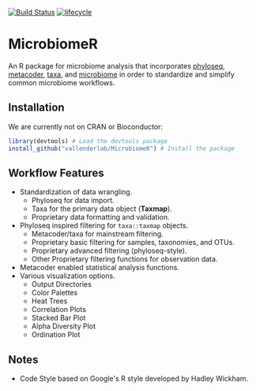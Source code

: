 [![Build Status](https://travis-ci.com/vallenderlab/MicrobiomeR.svg?token=xfnbNTQhjNbir5xACn8R&branch=master)](https://travis-ci.com/vallenderlab/MicrobiomeR)
[![lifecycle](https://img.shields.io/badge/lifecycle-maturing-blue.svg)](https://www.tidyverse.org/lifecycle/#maturing)

# MicrobiomeR

An R package for microbiome analysis that incorporates [phyloseq](https://github.com/joey711/phyloseq), 
[metacoder](https://github.com/grunwaldlab/metacoder), [taxa](https://github.com/ropensci/taxa), and [microbiome](https://github.com/microbiome/microbiome/) in order to standardize and simplify common microbiome workflows.

## Installation

We are currently not on CRAN or Bioconductor:

```r
library(devtools) # Load the devtools package
install_github("vallenderlab/MicrobiomeR") # Install the package
```

## Workflow Features

- Standardization of data wrangling.
    - Phyloseq for data import.
    - Taxa for the primary data object (**Taxmap**).
    - Proprietary data formatting and validation.
- Phyloseq inspired filtering for `taxa::taxmap` objects.
    - Metacoder/taxa for mainstream filtering.
    - Proprietary basic filtering for samples, taxonomies, and OTUs.
    - Proprietary advanced filtering (phyloseq-style).
    - Other Proprietary filtering functions for observation data.
- Metacoder enabled statistical analysis functions.
- Various visualization options.
    - Output Directories
    - Color Palettes
    - Heat Trees
    - Correlation Plots
    - Stacked Bar Plot
    - Alpha Diversity Plot
    - Ordination Plot

## Notes

* Code Style based on Google's R style developed by Hadley Wickham.
